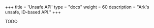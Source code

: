 +++
title = 'Unsafe API'
type = "docs"
weight = 60
description = "Ark's unsafe, ID-based API."
+++

TODO
